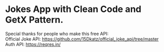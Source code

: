 # Jokes App with Clean Code and GetX Pattern.

Special thanks for people who make this free API: \
Official Joke API: https://github.com/15Dkatz/official_joke_api/tree/master \
Auth API: https://reqres.in/ 

